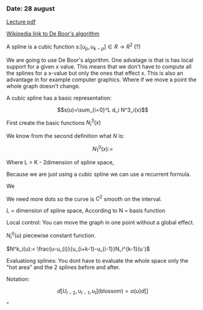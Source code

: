 



### Date: 28 august

[Lecture pdf](lectures/1.pdf)

[Wikipedia link to De Boor's algorithm ](https://en.wikipedia.org/wiki/De_Boor%27s_algorithm)

A spline is a cubic function s:$[u_p,u_{k-p}] \in R \rightarrow R^2$ (?)

We are going to use De Boor's algorithm. One advatage is that is has local support for a given x value. This means that we don't have to compute all the splines for a x-value but only the ones that effect x. This is also an advantage in for example computer graphics. Where if we move a point the whole graph doesn't change.

A cubic spline has a basic representation:

$$s(u)=\sum_{i=0}^L d_i N^3_i(x)$$

First create the basic functions $N_i^3(x)$

We know from the second definition what $N$ is:

$$N^0_1(x):= $$









Where L = K - 2dimension of spline space,



Because we are just using a cubic spline we can use a recurrent formula.

We





We need more dots so the curve is $C^2$ smooth on the interval.



  L = dimension of spline space,
According to
N = basis function

Local control: You can move the graph in one point without a global effect.

$N^0_I(u)$ piecewise constant function.

$N^k_i(u):= \frac{u-u_{i}}{u_{i+k-1}-u_{i-1}}N_i^{k-1}(u´)$


Evaluationg splines: You dont have to evaluate the whole space only the "hot area" and the 2 splines before and after.


Notation:


$$d[U_{I-2},u_{I-1},u_{I}]\text{(blossom)}=\alpha(u)d[]$$



”
